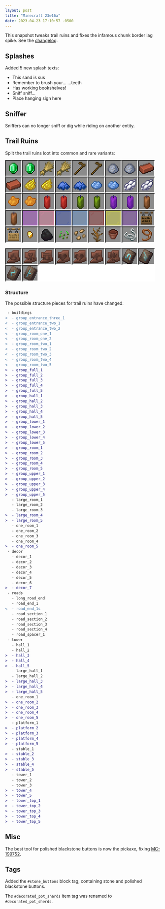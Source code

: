 ```yaml
---
layout: post
title: "Minecraft 23w16a"
date: 2023-04-23 17:10:57 -0500
---
```


This snapshot tweaks trail ruins and fixes the infamous chunk border lag spike. See the [changelog](https://www.reddit.com/r/Minecraft/comments/12sypl2/your_voices_were_heard_were_giving_you_sherds/).

## Splashes

Added 5 new splash texts:
- This sand is sus
- Remember to brush your... ...teeth  
- Has working bookshelves!  
- Sniff sniff...  
- Place hanging sign here

## Sniffer

Sniffers can no longer sniff or dig while riding on another entity.

## Trail Ruins

Split the trail ruins loot into common and rare variants:

![](/snapshots/img/23w16a-common.png)

![](/snapshots/img/23w16a-rare.png)

### Structure

The possible structure pieces for trail ruins have changed:

```diff
 - buildings
<  - group_entrance_three_1
<  - group_entrance_two_1
<  - group_entrance_two_2
<  - group_room_one_1
<  - group_room_one_2
<  - group_room_two_1
<  - group_room_two_2
<  - group_room_two_3
<  - group_room_two_4
<  - group_room_two_5
>  - group_full_1
>  - group_full_2
>  - group_full_3
>  - group_full_4
>  - group_full_5
>  - group_hall_1
>  - group_hall_2
>  - group_hall_3
>  - group_hall_4
>  - group_hall_5
>  - group_lower_1
>  - group_lower_2
>  - group_lower_3
>  - group_lower_4
>  - group_lower_5
>  - group_room_1
>  - group_room_2
>  - group_room_3
>  - group_room_4
>  - group_room_5
>  - group_upper_1
>  - group_upper_2
>  - group_upper_3
>  - group_upper_4
>  - group_upper_5
   - large_room_1
   - large_room_2
   - large_room_3
>  - large_room_4
>  - large_room_5
   - one_room_1
   - one_room_2
   - one_room_3
   - one_room_4
>  - one_room_5
 - decor
   - decor_1
   - decor_2
   - decor_3
   - decor_4
   - decor_5
   - decor_6
>  - decor_7
 - roads
   - long_road_end
   - road_end_1
<  - road_end_1s
   - road_section_1
   - road_section_2
   - road_section_3
   - road_section_4
   - road_spacer_1
 - tower
   - hall_1
   - hall_2
>  - hall_3
>  - hall_4
>  - hall_5
   - large_hall_1
   - large_hall_2
>  - large_hall_3
>  - large_hall_4
>  - large_hall_5
   - one_room_1
>  - one_room_2
>  - one_room_3
>  - one_room_4
>  - one_room_5
   - platform_1
>  - platform_2
>  - platform_3
>  - platform_4
>  - platform_5
   - stable_1
>  - stable_2
>  - stable_3
>  - stable_4
>  - stable_5
   - tower_1
   - tower_2
   - tower_3
>  - tower_4
>  - tower_5
>  - tower_top_1
>  - tower_top_2
>  - tower_top_3
>  - tower_top_4
>  - tower_top_5
```

## Misc

The best tool for polished blackstone buttons is now the pickaxe, fixing [MC-199752](https://bugs.mojang.com/browse/MC-199752).

## Tags

Added the `#stone_buttons` block tag, containing stone and polished blackstone buttons.

The `#decorated_pot_shards` item tag was renamed to `#decorated_pot_sherds`.

